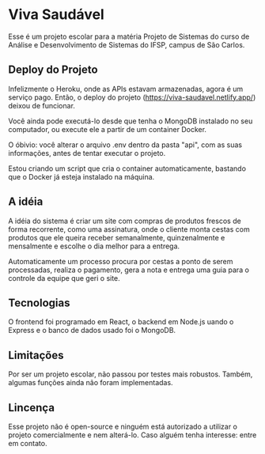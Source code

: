 # Viva Saudável
Esse é um projeto escolar para a matéria Projeto de Sistemas do curso de Análise e Desenvolvimento de Sistemas do IFSP, campus de São Carlos.

## Deploy do Projeto
Infelizmente o Heroku, onde as APIs estavam armazenadas, agora é um serviço pago. Então, o deploy do projeto (https://viva-saudavel.netlify.app/) deixou de funcionar.

Você ainda pode executá-lo desde que tenha o MongoDB instalado no seu computador, ou execute ele a partir de um container Docker.

O óbivio: você alterar o arquivo .env dentro da pasta "api", com as suas informações, antes de tentar executar o projeto.

Estou criando um script que cria o container automaticamente, bastando que o Docker já esteja instalado na máquina.

## A idéia
A idéia do sistema é criar um site com compras de produtos frescos de forma recorrente, como uma assinatura, onde o cliente monta cestas com produtos que ele queira receber semanalmente, quinzenalmente e mensalmente e escolhe o dia melhor para a entrega.

Automaticamente um processo procura por cestas a ponto de serem processadas, realiza o pagamento, gera a nota e entrega uma guia para o controle da equipe que geri o site.

## Tecnologias
O frontend foi programado em React, o backend em Node.js uando o Express e o banco de dados usado foi o MongoDB.

## Limitações
Por ser um projeto escolar, não passou por testes mais robustos. Também, algumas funções ainda não foram implementadas.

## Lincença
Esse projeto não é open-source e ninguém está autorizado a utilizar o projeto comercialmente e nem alterá-lo. Caso alguém tenha interesse: entre em contato.
